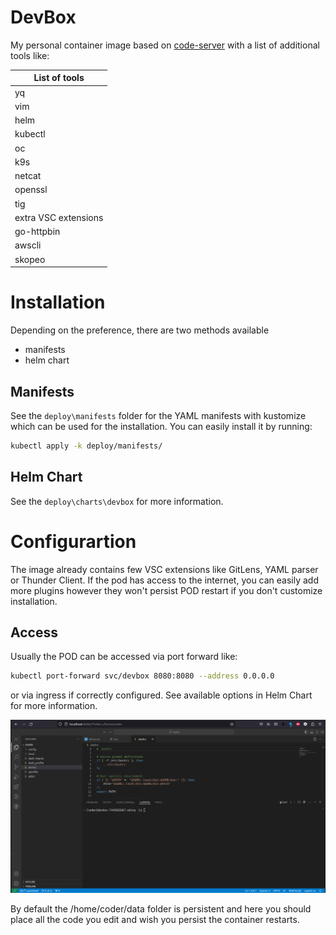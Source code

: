 # DevBox
My personal container image based on [code-server](https://github.com/coder/code-server) with a list of additional tools like:

| List of tools         |
| --------------------- |
| yq                    |
| vim                   |
| helm                  |
| kubectl               |
| oc                    |
| k9s                   |
| netcat                |
| openssl               |
| tig                   |
| extra VSC extensions  |
| go-httpbin            |
| awscli                |
| skopeo                |

# Installation
Depending on the preference, there are two methods available
- manifests
- helm chart

## Manifests

See the ``deploy\manifests`` folder for the YAML manifests with kustomize which can be used for the installation.
You can easily install it by running:

```bash
kubectl apply -k deploy/manifests/
```

## Helm Chart

See the ``deploy\charts\devbox`` for more information.

# Configurartion

The image already contains few VSC extensions like GitLens, YAML parser or Thunder Client. If the pod has access to the internet, you can easily add more plugins however they won't persist POD restart if you don't customize installation.

## Access

Usually the POD can be accessed via port forward like:

```bash
kubectl port-forward svc/devbox 8080:8080 --address 0.0.0.0
```

or via ingress if correctly configured. See available options in Helm Chart for more information.

![screenshot](assets/devbox.png)

By default the /home/coder/data folder is persistent and here you should place all the code you edit and wish you persist the container restarts.